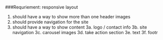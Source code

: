 ###Requriement:
responsive layout


1. should have a way to show more than one header images
2. should provide navigation for the site
3. should have a way to show content
    3a. logo / contact info
    3b. site navigation 
    3c. carousel images
    3d. take action section
    3e. text
    3f. footr